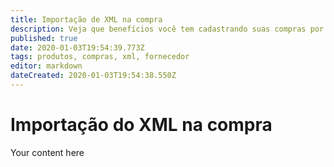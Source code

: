 ```yaml
---
title: Importação de XML na compra
description: Veja que benefícios você tem cadastrando suas compras por meio da importação do XML
published: true
date: 2020-01-03T19:54:39.773Z
tags: produtos, compras, xml, fornecedor
editor: markdown
dateCreated: 2020-01-03T19:54:38.550Z
---
```


# Importação do XML na compra

Your content here
